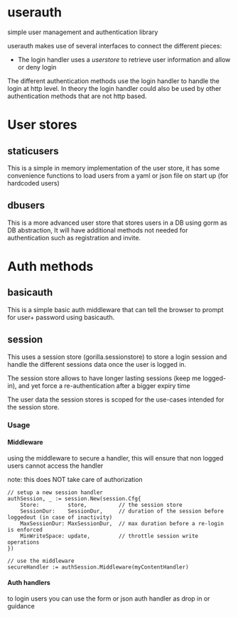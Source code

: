 # userauth
simple user management and authentication library

userauth makes use of several interfaces to connect the different pieces:
* The login handler uses a _userstore_ to retrieve user information and allow or deny login

The different authentication methods use the login handler to handle the login at http level.
In theory the login handler could also be used by other authentication methods that are not http based.

# User stores

## staticusers

This is a simple in memory implementation of the user store, it has some convenience functions to load
users from a yaml or json file on start up (for hardcoded users)

## dbusers

This is a more advanced user store that stores users in a DB using gorm as DB abstraction,
It will have additional methods not needed for authentication such as registration and invite.

# Auth methods

## basicauth 
This is a simple basic auth middleware that can tell the browser to prompt for user+ password using basicauth.

## session
This uses a session store (gorilla.sessionstore) to store a login session and handle the different sessions data 
once the user is logged in.

The session store allows to have longer lasting sessions (keep me logged-in), and yet force a re-authentication 
after a bigger expiry time

The user data the session stores is scoped for the use-cases intended for the session store.

### Usage

#### Middleware
using the middleware to secure a handler, this will ensure that non logged users cannot access the handler

note: this does NOT take care of authorization
```
// setup a new session handler
authSession, _ := session.New(session.Cfg{
    Store:         store,          // the session store
    SessionDur:    SessionDur,     // duration of the session before loggedout (in case of inactivity)
    MaxSessionDur: MaxSessionDur,  // max duration before a re-login is enforced
    MinWriteSpace: update,         // throttle session write operations 
})

// use the middleware 
secureHandler := authSession.Middleware(myContentHandler)

```

#### Auth handlers

to login users you can use the form or json auth handler as drop in or guidance 




